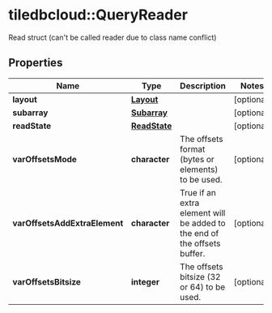 # tiledbcloud::QueryReader

Read struct (can't be called reader due to class name conflict)
## Properties
Name | Type | Description | Notes
------------ | ------------- | ------------- | -------------
**layout** | [**Layout**](Layout.md) |  | [optional] 
**subarray** | [**Subarray**](Subarray.md) |  | [optional] 
**readState** | [**ReadState**](ReadState.md) |  | [optional] 
**varOffsetsMode** | **character** | The offsets format (bytes or elements) to be used. | [optional] 
**varOffsetsAddExtraElement** | **character** | True if an extra element will be added to the end of the offsets buffer. | [optional] 
**varOffsetsBitsize** | **integer** | The offsets bitsize (32 or 64) to be used. | [optional] 


